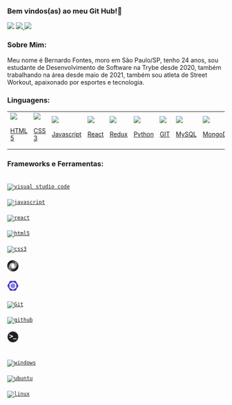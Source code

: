 ### Bem vindos(as) ao meu Git Hub!👋

<img src="https://img.icons8.com/color/48/000000/brazil.png"/>

<a href="https://www.linkedin.com/in/bernardo-fontes-/">
  <img src="https://img.icons8.com/office/40/000000/linkedin.png"/>
</a>
<a href="https://www.instagram.com/sw_berna/">
  <img src="https://img.icons8.com/doodle/40/000000/instagram-new.png"/>
</a>

### Sobre Mim:
Meu nome é Bernardo Fontes, moro em São Paulo/SP, tenho 24 anos, sou estudante de Desenvolvimento de Software na Trybe desde 2020, também trabalhando na área desde maio de 2021, também sou atleta de Street Workout, apaixonado por esportes e tecnologia.


### Linguagens:
<table>
  <tr>
    <td>
      <a href="">
        <img src="https://img.icons8.com/color/40/000000/html-5--v1.png"/>
        <p>HTML 5</p>
      </a>  
    </td>
    <td>
      <a href="">
        <img src="https://img.icons8.com/color/40/000000/css3.png"/>
        <p>CSS 3</p>
      </a>
    </td>
    <td>
      <a href="">
        <img src="https://img.icons8.com/color/40/000000/javascript.png"/>
        <p>Javascript</p>
      </a>
    </td>
    <td>
      <a href="">
        <img src="https://img.icons8.com/plasticine/40/000000/react.png"/>
        <p>React</p>
      </a>
    </td>
    <td>
      <a href="">
        <img src="https://img.icons8.com/color/40/000000/redux.png"/>
        <p>Redux</p>
      </a>
    </td>
    <td>
      <a href="">
        <img src="https://img.icons8.com/color/48/000000/python--v1.png"/>
        <p>Python</p>
      </a>
    </td>
    <td>
      <a href="">
        <img src="https://img.icons8.com/wired/40/000000/merge-git.png"/>
        <p>GIT</p>
      </a>
    </td>
    <td>
      <a href="">
        <img src="https://img.icons8.com/nolan/48/mysql.png"/>
        <p>MySQL</p>
      </a>
    </td>
    <td>
      <a href="">
        <img src="https://img.icons8.com/color/48/000000/mongodb.png"/>
        <p>MongoDB</p>
      </a>
    </td>
     <td>
      <a href="">
        <img src="https://img.icons8.com/color/48/000000/nodejs.png"/>
        <p>Node.js</p>
      </a>
    </td>
  </tr>
</table>

### Frameworks e Ferramentas:

[<code>
<img alt="visual studio code" width="26px" src="https://img.icons8.com/fluent/240/000000/visual-studio-code-2019.png" />
</code>](https://code.visualstudio.com/)
[<code>
<img alt="javascript" width="26px" src="https://img.icons8.com/color/240/000000/javascript.png" />
</code>](https://developer.mozilla.org/en-US/docs/Web/JavaScript)
[<code>
<img alt="react" width="26px" src="https://img.icons8.com/color/240/000000/react-native.png" />
</code>](https://reactjs.org/)
[<code>
<img alt="html5" width="26px" src="https://img.icons8.com/color/240/000000/html-5.png">
</code>](https://developer.mozilla.org/en-US/docs/Web/HTML)
[<code>
<img alt="css3" width="26px" src="https://img.icons8.com/color/240/000000/css3.png">
</code>](https://developer.mozilla.org/en-US/docs/Web/CSS)
[<code>
<img alt="json" width="26px" src="https://raw.githubusercontent.com/github/explore/80688e429a7d4ef2fca1e82350fe8e3517d3494d/topics/json/json.png">
</code>](https://www.json.org/json-en.html)
[<code>
<img alt="eslint" width="26px" src="https://raw.githubusercontent.com/github/explore/80688e429a7d4ef2fca1e82350fe8e3517d3494d/topics/eslint/eslint.png">
</code>](https://eslint.org/)
[<code>
<img alt="Git" width="26px" src="https://img.icons8.com/color/240/000000/git.png">
</code>](https://git-scm.com/)
[<code>
<img alt="github" width="26px" src="https://img.icons8.com/ios-glyphs/240/000000/github.png">
</code>](https://github.com/)
[<code>
<img alt="terminal" width="26px" src="https://raw.githubusercontent.com/github/explore/80688e429a7d4ef2fca1e82350fe8e3517d3494d/topics/terminal/terminal.png">
</code>](https://docs.microsoft.com/en-us/windows/terminal/)
<br />
[<code>
<img alt="windows" width="26px" src="https://img.icons8.com/color/240/000000/windows-10.png">
</code>](https://www.microsoft.com/en-us/windows)
[<code>
<img alt="ubuntu" width="26px" src="https://img.icons8.com/color/96/000000/ubuntu--v1.png">
</code>](https://ubuntu.com/)
[<code>
<img alt="linux" width="26px" src="https://img.icons8.com/color/96/000000/linux.png">
</code>](https://www.kernel.org/)


<!--
**BernardoFontes/BernardoFontes** is a ✨ _special_ ✨ repository because its `README.md` (this file) appears on your GitHub profile.

Here are some ideas to get you started:

- 🔭 I’m currently working on ...
- 🌱 I’m currently learning ...
- 👯 I’m looking to collaborate on ...
- 🤔 I’m looking for help with ...
- 💬 Ask me about ...
- 📫 How to reach me: ...
- 😄 Pronouns: ...
- ⚡ Fun fact: ...
-->
